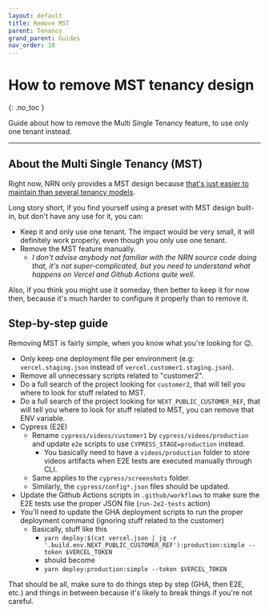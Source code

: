 ```yaml
---
layout: default
title: Remove MST
parent: Tenancy
grand_parent: Guides
nav_order: 10
---
```


# How to remove MST tenancy design
{: .no_toc }

<div class="code-example" markdown="1">
Guide about how to remove the Multi Single Tenancy feature, to use only one tenant instead.
</div>

---

## About the Multi Single Tenancy (MST)

Right now, NRN only provides a MST design because [that's just easier to maintain than several tenancy models](https://github.com/UnlyEd/next-right-now/issues/151#issuecomment-683463185).

Long story short, if you find yourself using a preset with MST design built-in, but don't have any use for it, you can:
- Keep it and only use one tenant. The impact would be very small, it will definitely work properly, even though you only use one tenant.
- Remove the MST feature manually.
    - _I don't advise anybody not familiar with the NRN source code doing that, it's not super-complicated, but you need to understand what happens on Vercel and Github Actions quite well._

Also, if you think you might use it someday, then better to keep it for now then, because it's much harder to configure it properly than to remove it.

## Step-by-step guide

Removing MST is fairly simple, when you know what you're looking for :wink:.

- Only keep one deployment file per environment (e.g: `vercel.staging.json` instead of `vercel.customer1.staging.json`).
- Remove all unnecessary scripts related to "customer2".
- Do a full search of the project looking for `customer2`, that will tell you where to look for stuff related to MST.
- Do a full search of the project looking for `NEXT_PUBLIC_CUSTOMER_REF`, that will tell you where to look for stuff related to MST, you can remove that ENV variable.
- Cypress (E2E)
    - Rename `cypress/videos/customer1` by `cypress/videos/production` and update `e2e` scripts to use `CYPRESS_STAGE=production` instead.
        - You basically need to have a `videos/production` folder to store videos artifacts when E2E tests are executed manually through CLI.
    - Same applies to the `cypress/screenshots` folder.
    - Similarly, the `cypress/config*.json` files should be updated.
- Update the Github Actions scripts in `.github/workflows` to make sure the E2E tests use the proper JSON file (`run-2e2-tests` action)
- You'll need to update the GHA deployment scripts to run the proper deployment command (ignoring stuff related to the customer)
    - Basically, stuff like this
        - `yarn deploy:$(cat vercel.json | jq -r '.build.env.NEXT_PUBLIC_CUSTOMER_REF'):production:simple --token $VERCEL_TOKEN`
        - should become
        - `yarn deploy:production:simple --token $VERCEL_TOKEN`

That should be all, make sure to do things step by step (GHA, then E2E, etc.) and things in between because it's likely to break things if you're not careful.
